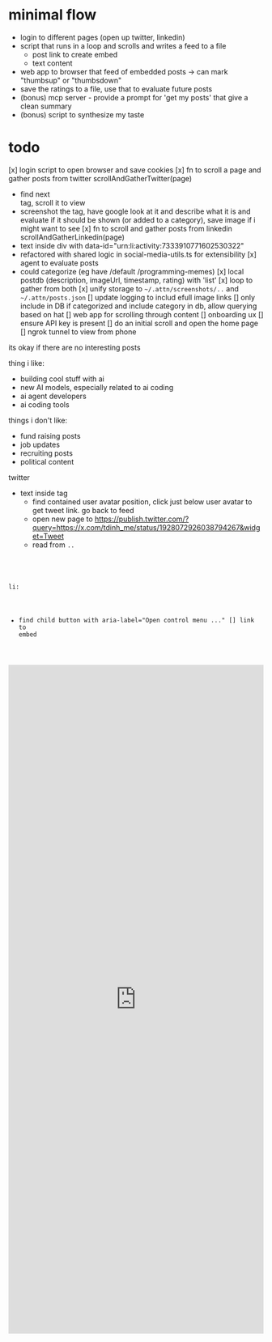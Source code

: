 # minimal flow
- login to different pages (open up twitter, linkedin)
- script that runs in a loop and scrolls and writes a feed to a file
  - post link to create embed
  - text content
- web app to browser that feed of embedded posts -> can mark "thumbsup" or "thumbsdown"
- save the ratings to a file, use that to evaluate future posts
- (bonus) mcp server - provide a prompt for 'get my posts' that give a clean summary
- (bonus) script to synthesize my taste

# todo
[x] login script to open browser and save cookies
[x] fn to scroll a page and gather posts from twitter scrollAndGatherTwitter(page)
  - find next <article> tag, scroll it to view
  - screenshot the tag, have google look at it and describe what it is and evaluate if it should be shown (or added to a category), save image if i might want to see
[x] fn to scroll and gather posts from linkedin scrollAndGatherLinkedin(page)
  - text inside div with data-id="urn:li:activity:7333910771602530322"
  - refactored with shared logic in social-media-utils.ts for extensibility
[x] agent to evaluate posts
  - could categorize (eg have /default /programming-memes)
[x] local postdb (description, imageUrl, timestamp, rating) with 'list'
[x] loop to gather from both
  [x] unify storage to `~/.attn/screenshots/..` and `~/.attn/posts.json`
  [] update logging to includ efull image links
[] only include in DB if categorized and include category in db, allow querying based on hat
[] web app for scrolling through content
[] onboarding ux
  [] ensure API key is present
  [] do an initial scroll and open the home page
[] ngrok tunnel to view from phone

its okay if there are no interesting posts

thing i like:
- building cool stuff with ai
- new AI models, especially related to ai coding
- ai agent developers
- ai coding tools

things i don't like:
- fund raising posts
- job updates
- recruiting posts
- political content

twitter
- text inside  tag
  - find contained user avatar position, click just below user avatar to get tweet link. go back to feed
  - open new page to https://publish.twitter.com/?query=https://x.com/tdinh_me/status/1928072926038794267&widget=Tweet
  - read from <code class="EmbedCode-code">..

li:
  - find child button with aria-label="Open control menu ..."
  [] link to embed
  <iframe src="https://www.linkedin.com/embed/feed/update/urn:li:share:7333894278835838976" height="1322" width="504" frameborder="0" allowfullscreen="" title="Embedded post"></iframe>